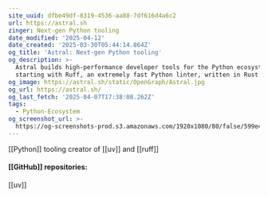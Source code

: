 ```yaml
---
site_uuid: dfbe49df-8319-4536-aa88-7df616d4a6c2
url: https://astral.sh
zinger: Next-gen Python tooling
date_modified: '2025-04-12'
date_created: '2025-03-30T05:44:14.864Z'
og_title: 'Astral: Next-gen Python tooling'
og_description: >-
  Astral builds high-performance developer tools for the Python ecosystem,
  starting with Ruff, an extremely fast Python linter, written in Rust.
og_image: https://astral.sh/static/OpenGraph/Astral.jpg
og_url: https://astral.sh/
og_last_fetch: '2025-04-07T17:38:08.262Z'
tags:
  - Python-Ecosystem
og_screenshot_url: >-
  https://og-screenshots-prod.s3.amazonaws.com/1920x1080/80/false/599e45dabf5aadf4e010b49d8d1b2e7a2261fe6c2e81a931db243d5f3ab819c3.jpeg
---
```




[[Python]] tooling creator of [[uv]] and [[ruff]]

#### [[GitHub]] repositories:
[[uv]]
